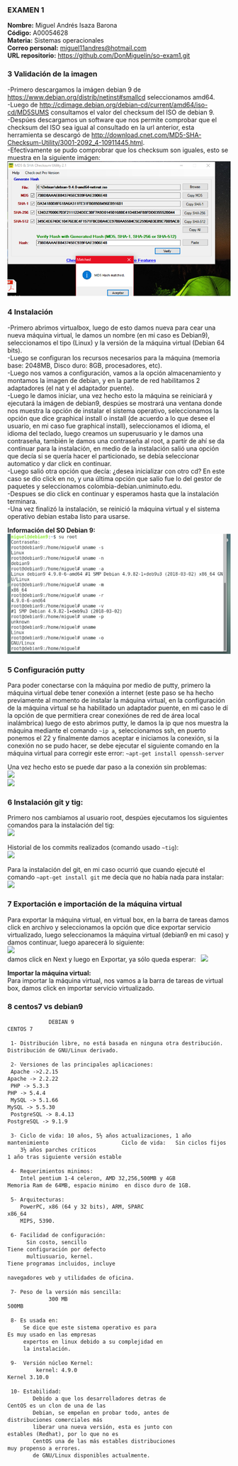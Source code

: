 ### EXAMEN 1  
**Nombre:** Miguel Andrés Isaza Barona  
**Código:** A00054628  
**Materia:** Sistemas operacionales  
**Correo personal:** miguel11andres@hotmail.com  
**URL repositorio:** https://github.com/DonMiguelin/so-exam1.git 

### 3 Validación de la imagen  
-Primero descargamos la imágen debian 9 de https://www.debian.org/distrib/netinst#smallcd seleccionamos amd64.  
-Luego de http://cdimage.debian.org/debian-cd/current/amd64/iso-cd/MD5SUMS consultamos el valor del checksum del ISO de debian 9.  
-Despúes descargamos un software que nos permite comprobar que el checksum del ISO sea igual al consultado en la url anterior, esta herramienta se descargó de http://download.cnet.com/MD5-SHA-Checksum-Utility/3001-2092_4-10911445.html.  
-Efectivamente se pudo comprobrar que los checksum son iguales, esto se muestra en la siguiente imágen:
                                              ![](Imagenes/ChecksumVerificacion.png)

### 4 Instalación  
-Primero abrimos virtualbox, luego de esto damos nueva para cear una nueva máquina virtual, le damos un nombre (en mi caso es Debian9),
seleccionamos el tipo (Linux) y la versión de la máquina virtual (Debian 64 bits).  
-Luego se configuran los recursos necesarios para la máquina (memoria base: 2048MB, Disco duro: 8GB, procesadores, etc).  
-Luego nos vamos a configuración, vamos a la opción almacenamiento y montamos la imagen de debian, y en la parte de red habilitamos 2 adaptadores (el nat y el adaptador puente).  
-Luego le damos iniciar, una vez hecho esto la máquina se reiniciará y ejecutará la imágen de debian9, despúes se mostrará una ventana donde nos muestra la opción de instalar el sistema operativo, seleccionamos la opción que dice graphical install o install (de acuerdo a lo que desee el usuario, en mi caso fue graphical install), seleccionamos el idioma, el idioma del teclado, luego creamos un superusuario y le damos una contraseña, también le damos una contraseña al root, a partír de ahí se da continuar para la instalación, en medio de la instalación salió una opción que decía si se quería hacer el particionado, se debía seleccionar automatico y dar click en continuar.  
-Luego salió otra opción que decía: ¿desea inicializar con otro cd? En este caso se dio click en no, y una última opción que salío fue lo del gestor de paquetes y seleccionamos colombia-debian.uniminuto.edu.  
-Despues se dio click en continuar y esperamos hasta que la instalación terminara.  
-Una vez finalizó la instalación, se reinició la máquina virtual y el sistema operativo debian estaba listo para usarse.  

**Información del SO Debian 9:**  
                                   ![](Imagenes/Información_Máquina.png)  

### 5 Configuración putty
Para poder conectarse con la máquina por medio de putty, primero la máquina virtual debe tener conexión a internet (este paso se ha hecho previamente al momento de instalar la máquina virtual, en la configuración de la máquina virtual se ha habilitado un adaptador puente, en mi caso le dí la opción de que permitiera crear conexiónes de red de área local inalámbrica) luego de esto abrimos putty, le damos la ip que nos muestra la máquina mediante el comando ```~ip a```, seleccionamos ssh, en puerto ponemos el 22 y finalmente damos aceptar e iniciamos la conexión, si la conexión no se pudo hacer, se debe ejecutar el siguiente comando en la máquina virtual para corregir este error:
```~apt-get install openssh-server```  

Una vez hecho esto se puede dar paso a la conexión sin problemas:  
![](Imagenes/Configuración%20putty.png)  
![](Imagenes/Putty.png)  

### 6 Instalación git y tig:
Primero nos cambiamos al usuario root, despúes ejecutamos los siguientes comandos para la instalación del tig:  
![](Imagenes/Instalación%20tig.png)  

Historial de los commits realizados (comando usado ```~tig```):  
![](Imagenes/tig%20commits.png)  

Para la instalación del git, en mi caso ocurrió que cuando ejecuté el comando ```~apt-get install git``` me decía que no había nada para instalar:  
![](Imagenes/Instalación%20git.png)  

### 7 Exportación e importación de la máquina virtual  

Para exportar la máquina virtual, en virtual box, en la barra de tareas damos click en archivo y seleccionamos la opción que dice exportar servicio virtualizado, luego seleccionamos la máquina virtual (debian9 en mi caso) y damos continuar, luego aparecerá lo siguiente:  
![](Imagenes/Exportar%20Máquina.png)  
damos click en Next y luego en Exportar, ya sólo queda esperar:  
![](Imagenes/Exportación%20Máquina.png)  

**Importar la máquina virtual:**  
Para importar la máquina virtual, nos vamos a la barra de tareas de virtual box, damos click en importar servicio virtualizado.  

### 8 centos7 vs debian9
                 DEBIAN 9                                                                                     CENTOS 7  
                 
     1- Distribución libre, no está basada en ninguna otra destribución.                          Distribución de GNU/Linux derivado.  
     
     2- Versiones de las principales aplicaciones: 
     Apache ->2.2.15                                                                                      Apache -> 2.2.22  
     PHP -> 5.3.3                                                                                         PHP -> 5.4.4  
     MySQL -> 5.1.66                                                                                      MySQL -> 5.5.30  
     PostgreSQL -> 8.4.13                                                                                 PostgreSQL -> 9.1.9  
     
     3- Ciclo de vida: 10 años, 5½ años actualizaciones, 1 año mantenimiento                       Ciclo de vida: 	Sin ciclos fijos  
        3½ años parches críticos                                                                   1 año tras siguiente versión estable  
        
     4- Requerimientos minimos: 
        Intel pentium 1-4 celeron, AMD 32,256,500MB y 4GB                                          Memoria Ram de 64MB, espacio minimo  en disco duro de 1GB.  

     5- Arquitecturas:
        PowerPC, x86 (64 y 32 bits), ARM, SPARC                                                               x86_64
        MIPS, 5390.  
        
     6- Facilidad de configuración:
          Sin costo, sencillo                                                                   Tiene configuración por defecto
          multiusuario, kernel.                                                                 Tiene programas incluidos, incluye
                                                                                                navegadores web y utilidades de oficina.  
                                                                                                
     7- Peso de la versión más sencilla:
                 300 MB                                                                                         500MB
                 
     8- Es usada en:
         Se dice que este sistema operativo es para                                               Es muy usado en las empresas
         expertos en linux debido a su complejidad en                                             
         la instalación.
       
     9-  Versión núcleo Kernel:
             kernel: 4.9.0                                                                                   Kernel 3.10.0  
             
     10- Estabilidad:
            Debido a que los desarrolladores detras de                                             CentOS es un clon de una de las
            Debian, se empeñan en probar todo, antes de                                            distribuciones comerciales más
            liberar una nueva versión, esta es junto con                                           estables (Redhat), por lo que no es   
            CentOS una de las más estables distribuciones                                          muy propenso a errores.
            de GNU/Linux disponibles actualmente.  

